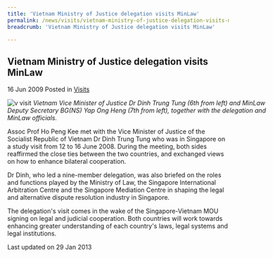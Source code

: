 ```yaml
---
title: 'Vietnam Ministry of Justice delegation visits MinLaw'
permalink: /news/visits/vietnam-ministry-of-justice-delegation-visits-minlaw/
breadcrumb: 'Vietnam Ministry of Justice delegation visits MinLaw'

---
```



<style>
.image {width: 600px;}
.image img {max-width: 100%;}
</style>

Vietnam Ministry of Justice delegation visits MinLaw
---

16 Jun 2009 Posted in [Visits](/news/visits/)

<div class="image">
  <img src="/images/1399988697051.jpg/" alt="v visit" title="v visit">
  <i>Vietnam Vice Minister of Justice Dr Dinh Trung Tung (6th from left) and MinLaw Deputy Secretary BG(NS) Yap Ong Heng (7th from left), together with the delegation and MinLaw officials.</i>
</div>

Assoc Prof Ho Peng Kee met with the Vice Minister of Justice of the Socialist Republic of Vietnam Dr Dinh Trung Tung who was in Singapore on a study visit from 12 to 16 June 2008. During the meeting, both sides reaffirmed the close ties between the two countries, and exchanged views on how to enhance bilateral cooperation.

Dr Dinh, who led a nine-member delegation, was also briefed on the roles and functions played by the Ministry of Law, the Singapore International Arbitration Centre and the Singapore Mediation Centre in shaping the legal and alternative dispute resolution industry in Singapore.

The delegation's visit comes in the wake of the Singapore-Vietnam MOU signing on legal and judicial cooperation. Both countries will work towards enhancing greater understanding of each country's laws, legal systems and legal institutions.

<p class="right-side-updated">Last updated on 29 Jan 2013</p>
